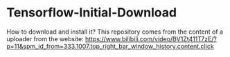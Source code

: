 # Tensorflow-Initial-Download
How to download and install it?
This repository comes from the content of a uploader from the website: https://www.bilibili.com/video/BV1Zt411T7zE/?p=11&spm_id_from=333.1007.top_right_bar_window_history.content.click
